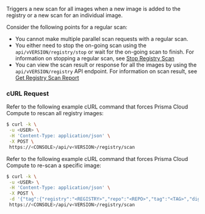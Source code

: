 Triggers a new scan for all images when a new image is added to the registry or a new scan for an individual image.

Consider the following points for a regular scan:
 
* You cannot make multiple parallel scan requests with a regular scan.
* You either need to stop the on-going scan using the `api/vVERSION/registry/stop` or wait for the on-going scan to finish.
For information on stopping a regular scan, see [Stop Registry Scan](https://prisma.pan.dev/api/cloud/cwpp/registry#operation/post-registry-stop)
* You can view the scan result or response for all the images by using the `api/vVERSION/registry` API endpoint.
For information on scan result, see [Get Registry Scan Report](https://prisma.pan.dev/api/cloud/cwpp/registry#operation/get-registry)
 
### cURL Request
Refer to the following example cURL command that forces Prisma Cloud Compute to rescan all registry images:
 
```bash
$ curl -k \
 -u <USER> \
 -H 'Content-Type: application/json' \
 -X POST \
 https://<CONSOLE>/api/v<VERSION>/registry/scan
```
 
Refer to the following example cURL command that forces Prisma Cloud Compute to re-scan a specific image:
 
```bash
$ curl -k \
 -u <USER> \
 -H 'Content-Type: application/json' \
 -X POST \
 -d '{"tag":{"registry":"<REGISTRY>","repo":"<REPO>","tag":"<TAG>","digest":""}}'\
 https://<CONSOLE>/api/v<VERSION>/registry/scan
```
